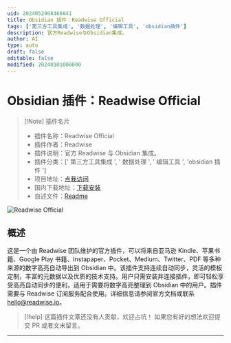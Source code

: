 ```yaml
---
uid: 2024052908460841
title: Obsidian 插件：Readwise Official
tags: ['第三方工具集成', '数据处理', '编辑工具', 'obsidian插件']
description: 官方Readwise与Obsidian集成。
author: AI
type: auto
draft: false
editable: false
modified: 20240101000000
---
```


# Obsidian 插件：Readwise Official

> [!Note] 插件名片
> - 插件名称：Readwise Official
> - 插件作者：Readwise
> - 插件说明：官方 Readwise 与 Obsidian 集成。
> - 插件分类：[' 第三方工具集成 ', ' 数据处理 ', ' 编辑工具 ', 'obsidian 插件 ']
> - 项目地址：[点我访问](https://github.com/readwiseio/obsidian-readwise)
> - 国内下载地址：[下载安装](https://pkmer.cn/products/plugin/pluginMarket/?readwise-official)
> - 自述文件：[Readme](https://ghproxy.net/https://raw.githubusercontent.com/readwiseio/obsidian-readwise/master/README.md)

![Readwise Official](https://cdn.pkmer.cn/covers/readwise-official_new.gif!pkmer)

## 概述

这是一个由 Readwise 团队维护的官方插件，可以将来自亚马逊 Kindle、苹果书籍、Google Play 书籍、Instapaper、Pocket、Medium、Twitter、PDF 等多种来源的数字高亮自动导出到 Obsidian 中。该插件支持连续自动同步，灵活的模板定制，丰富的元数据以及优质的技术支持。用户只需安装并连接插件，即可轻松享受高亮自动同步的便利，适用于需要将数字高亮整理到 Obsidian 中的用户。插件需要与 Readwise 订阅服务配合使用。详细信息请参阅官方文档或联系 hello@readwise.io。

> [!help]
> 这篇插件文章还没有人贡献，欢迎占坑！
> 如果您有好的想法欢迎提交 PR 或者文末留言。

---



